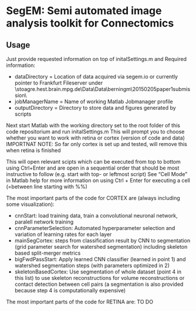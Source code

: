 SegEM: Semi automated image analysis toolkit for Connectomics
========================================

Usage
---------

Just provide requested information on top of initalSettings.m and 
Required information:
+ dataDirectory = Location of data acquired via segem.io or currently pointer to Frankfurt Fileserver under \\stoagre.hest.brain.mpg.de\Data\Data\berningm\20150205paper1submission\
+ jobManagerName = Name of working Matlab Jobmanager profile
+ outputDirectory = Directory to store data and figures generated by scripts

Next start Matlab with the working directory set to the root folder of this code repositorium and run initalSettings.m
This will prompt you to choose whether you want to work with retina or cortex (version of code and data)
IMPORTNAT NOTE: So far only cortex is set up and tested, will remove this when retina is finished

This will open relevant scipts which can be executed from top to bottom using Ctrl+Enter and are open in a sequential order that should be most instructive to follow (e.g. start with top- or leftmost script)
See “Cell Mode” in Matlab help for more information on using Ctrl + Enter for executing a cell (=between line starting with %%)

The most important parts of the code for CORTEX are (always including some visualization):
+ cnnStart: load training data, train a convolutional neuronal network, paralell network training
+ cnnParameterSelection: Automated hyperparameter selection and variation of learning rates for each layer
+ mainSegCortex: steps from classification result by CNN to segmentation (grid parameter search for watershed segmentation) including skeleton based split-merger metrics
+ bigFwdPassStart: Apply learned CNN classifier (learned in point 1) and watershed segmentation steps (with parameters optimized in 2)
+ skeletonBasedCortex: Use segmentation of whole dataset (point 4 in this list) to use skeleton reconstructions for volume reconstructions or contact detection between cell pairs (a segmentation is also provided because step 4 is computationally expensive)

The most important parts of the code for RETINA are:
TO DO
